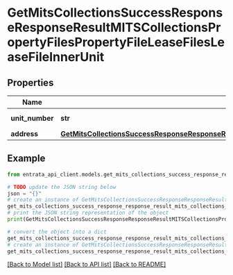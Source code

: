 # GetMitsCollectionsSuccessResponseResponseResultMITSCollectionsPropertyFilesPropertyFileLeaseFilesLeaseFileInnerUnit


## Properties

Name | Type | Description | Notes
------------ | ------------- | ------------- | -------------
**unit_number** | **str** | Unit number | 
**address** | [**GetMitsCollectionsSuccessResponseResponseResultMITSCollectionsPropertyFilesPropertyFileLeaseFilesLeaseFileInnerUnitAddress**](GetMitsCollectionsSuccessResponseResponseResultMITSCollectionsPropertyFilesPropertyFileLeaseFilesLeaseFileInnerUnitAddress.md) |  | 

## Example

```python
from entrata_api_client.models.get_mits_collections_success_response_response_result_mits_collections_property_files_property_file_lease_files_lease_file_inner_unit import GetMitsCollectionsSuccessResponseResponseResultMITSCollectionsPropertyFilesPropertyFileLeaseFilesLeaseFileInnerUnit

# TODO update the JSON string below
json = "{}"
# create an instance of GetMitsCollectionsSuccessResponseResponseResultMITSCollectionsPropertyFilesPropertyFileLeaseFilesLeaseFileInnerUnit from a JSON string
get_mits_collections_success_response_response_result_mits_collections_property_files_property_file_lease_files_lease_file_inner_unit_instance = GetMitsCollectionsSuccessResponseResponseResultMITSCollectionsPropertyFilesPropertyFileLeaseFilesLeaseFileInnerUnit.from_json(json)
# print the JSON string representation of the object
print(GetMitsCollectionsSuccessResponseResponseResultMITSCollectionsPropertyFilesPropertyFileLeaseFilesLeaseFileInnerUnit.to_json())

# convert the object into a dict
get_mits_collections_success_response_response_result_mits_collections_property_files_property_file_lease_files_lease_file_inner_unit_dict = get_mits_collections_success_response_response_result_mits_collections_property_files_property_file_lease_files_lease_file_inner_unit_instance.to_dict()
# create an instance of GetMitsCollectionsSuccessResponseResponseResultMITSCollectionsPropertyFilesPropertyFileLeaseFilesLeaseFileInnerUnit from a dict
get_mits_collections_success_response_response_result_mits_collections_property_files_property_file_lease_files_lease_file_inner_unit_from_dict = GetMitsCollectionsSuccessResponseResponseResultMITSCollectionsPropertyFilesPropertyFileLeaseFilesLeaseFileInnerUnit.from_dict(get_mits_collections_success_response_response_result_mits_collections_property_files_property_file_lease_files_lease_file_inner_unit_dict)
```
[[Back to Model list]](../README.md#documentation-for-models) [[Back to API list]](../README.md#documentation-for-api-endpoints) [[Back to README]](../README.md)


